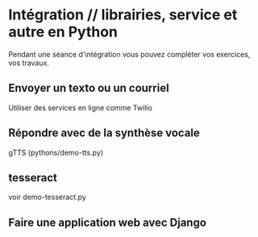 # Intégration // librairies, service et autre en Python

Pendant une séance d'intégration vous pouvez compléter vos exercices, vos travaux.



## Envoyer un texto ou un courriel
Utiliser des services en ligne comme Twilio

## Répondre avec de la synthèse vocale
gTTS
(pythons/demo-tts.py)

## tesseract
voir demo-tesseract.py

## Faire une application web avec Django
